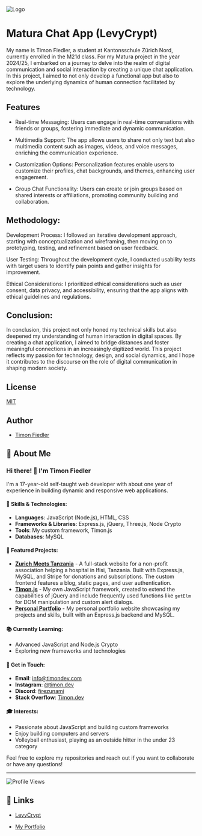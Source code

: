 ![Logo](https://ik.imagekit.io/timon/chat-app-2024/logo.png?tr=h-125,w-125)


# Matura Chat App (LevyCrypt)

My name is Timon Fiedler, a student at Kantonsschule Zürich Nord, currently enrolled in the M21d class. For my Matura project in the year 2024/25, I embarked on a journey to delve into the realm of digital communication and social interaction by creating a unique chat application. In this project, I aimed to not only develop a functional app but also to explore the underlying dynamics of human connection facilitated by technology.


## Features

- Real-time Messaging: Users can engage in real-time conversations with friends or groups, fostering immediate and dynamic communication.

- Multimedia Support: The app allows users to share not only text but also multimedia content such as images, videos, and voice messages, enriching the communication experience.

- Customization Options: Personalization features enable users to customize their profiles, chat backgrounds, and themes, enhancing user engagement.

- Group Chat Functionality: Users can create or join groups based on shared interests or affiliations, promoting community building and collaboration.


## Methodology:

Development Process: I followed an iterative development approach, starting with conceptualization and wireframing, then moving on to prototyping, testing, and refinement based on user feedback.

User Testing: Throughout the development cycle, I conducted usability tests with target users to identify pain points and gather insights for improvement.

Ethical Considerations: I prioritized ethical considerations such as user consent, data privacy, and accessibility, ensuring that the app aligns with ethical guidelines and regulations.

## Conclusion:

In conclusion, this project not only honed my technical skills but also deepened my understanding of human interaction in digital spaces. By creating a chat application, I aimed to bridge distances and foster meaningful connections in an increasingly digitized world. This project reflects my passion for technology, design, and social dynamics, and I hope it contributes to the discourse on the role of digital communication in shaping modern society.

## License

[MIT](https://choosealicense.com/licenses/mit/)


## Author

- [Timon Fiedler](https://github.com/Timon-D3v)


## 🚀 About Me

### Hi there! 👋 I'm Timon Fiedler

I'm a 17-year-old self-taught web developer with about one year of experience in building dynamic and responsive web applications.

#### 🔧 Skills & Technologies:
- **Languages**: JavaScript (Node.js), HTML, CSS
- **Frameworks & Libraries**: Express.js, jQuery, Three.js, Node Crypto
- **Tools**: My custom framework, Timon.js
- **Databases**: MySQL

#### 🌟 Featured Projects:
- [**Zurich Meets Tanzania**](https://www.zurich-meets-tanzania.com) - A full-stack website for a non-profit association helping a hospital in Ifisi, Tanzania. Built with Express.js, MySQL, and Stripe for donations and subscriptions. The custom frontend features a blog, static pages, and user authentication.
- [**Timon.js**](https://www.npmjs.com/package/timonjs) - My own JavaScript framework, created to extend the capabilities of jQuery and include frequently used functions like `getElm` for DOM manipulation and custom alert dialogs.
- [**Personal Portfolio**](https://www.timondev.com) - My personal portfolio website showcasing my projects and skills, built with an Express.js backend and MySQL.

#### 📚 Currently Learning:
- Advanced JavaScript and Node.js Crypto
- Exploring new frameworks and technologies

#### 💬 Get in Touch:
- **Email**: [info@timondev.com](mailto:info@timondev.com)
- **Instagram**: [@timon.dev](https://www.instagram.com/timon.dev/)
- **Discord**: [firezunami](https://discordapp.com/users/560914605145325596)
- **Stack Overflow**: [Timon.dev](https://stackoverflow.com/users/22688455/timon-dev)

#### 🎓 Interests:
- Passionate about JavaScript and building custom frameworks
- Enjoy building computers and servers
- Volleyball enthusiast, playing as an outside hitter in the under 23 category

Feel free to explore my repositories and reach out if you want to collaborate or have any questions!

---

![Profile Views](https://komarev.com/ghpvc/?username=timondev&color=green)

## 🔗 Links

- [LevyCrypt](https://www.timondev.com)

- [My Portfolio](https://www.timondev.com)
